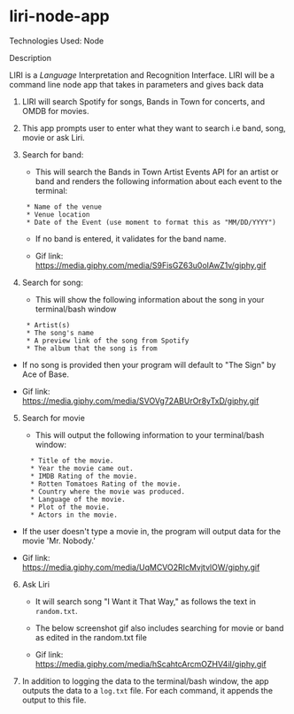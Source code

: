 # liri-node-app

Technologies Used:
Node

Description

LIRI is a _Language_ Interpretation and Recognition Interface. LIRI will be a command line node app that takes in parameters and gives back data

1. LIRI will search Spotify for songs, Bands in Town for concerts, and OMDB for movies.

2. This app prompts user to enter what they want to search i.e band, song, movie or ask Liri.

3. Search for band:
     * This will search the Bands in Town Artist Events API for an artist or band and renders the following information about each event to the terminal:
    ```
     * Name of the venue
     * Venue location
     * Date of the Event (use moment to format this as "MM/DD/YYYY")
    ```
    * If no band is entered, it validates for the band name.

    * Gif link: https://media.giphy.com/media/S9FisGZ63u0olAwZ1v/giphy.gif

4.  Search for song:
    * This will show the following information about the song in your terminal/bash window
    ```
     * Artist(s)
     * The song's name
     * A preview link of the song from Spotify
     * The album that the song is from

    ```
   * If no song is provided then your program will default to "The Sign" by Ace of Base.

   * Gif link: https://media.giphy.com/media/SVOVg72ABUrOr8yTxD/giphy.gif

 5. Search for movie
    * This will output the following information to your terminal/bash window:

     ```
       * Title of the movie.
       * Year the movie came out.
       * IMDB Rating of the movie.
       * Rotten Tomatoes Rating of the movie.
       * Country where the movie was produced.
       * Language of the movie.
       * Plot of the movie.
       * Actors in the movie.
     ```

   * If the user doesn't type a movie in, the program will output data for the movie 'Mr. Nobody.' 

   * Gif link: https://media.giphy.com/media/UqMCVO2RIcMvjtvlOW/giphy.gif 

 6. Ask Liri
    * It will search song "I Want it That Way," as follows the text in `random.txt`.

    * The below screenshot gif also includes searching for movie or band as edited in the random.txt file

    * Gif link: https://media.giphy.com/media/hScahtcArcmOZHV4iI/giphy.gif

7. In addition to logging the data to the terminal/bash window, the app outputs the data to a `log.txt` file. For each command, it appends the output to this file.


